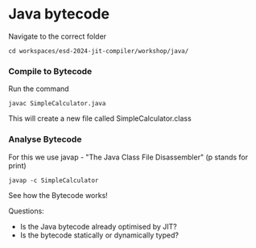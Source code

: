 # Java bytecode

Navigate to the correct folder

    cd workspaces/esd-2024-jit-compiler/workshop/java/

### Compile to Bytecode
Run the command

    javac SimpleCalculator.java

This will create a new file called SimpleCalculator.class

### Analyse Bytecode
For this we use javap - "The Java Class File Disassembler" (p stands for print)

    javap -c SimpleCalculator

See how the Bytecode works!

Questions:
* Is the Java bytecode already optimised by JIT?
* Is the bytecode statically or dynamically typed?
